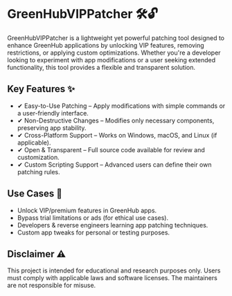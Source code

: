 # GreenHubVIPPatcher 🛠️🔓
GreenHubVIPPatcher is a lightweight yet powerful patching tool designed to enhance GreenHub applications by unlocking VIP features, removing restrictions, or applying custom optimizations. Whether you're a developer looking to experiment with app modifications or a user seeking extended functionality, this tool provides a flexible and transparent solution.

## Key Features ✨
- ✔ Easy-to-Use Patching – Apply modifications with simple commands or a user-friendly interface.
- ✔ Non-Destructive Changes – Modifies only necessary components, preserving app stability.
- ✔ Cross-Platform Support – Works on Windows, macOS, and Linux (if applicable).
- ✔ Open & Transparent – Full source code available for review and customization.
- ✔ Custom Scripting Support – Advanced users can define their own patching rules.

## Use Cases 🎯
- Unlock VIP/premium features in GreenHub apps.
- Bypass trial limitations or ads (for ethical use cases).
- Developers & reverse engineers learning app patching techniques.
- Custom app tweaks for personal or testing purposes.

## Disclaimer ⚠️
This project is intended for educational and research purposes only. Users must comply with applicable laws and software licenses. The maintainers are not responsible for misuse.
